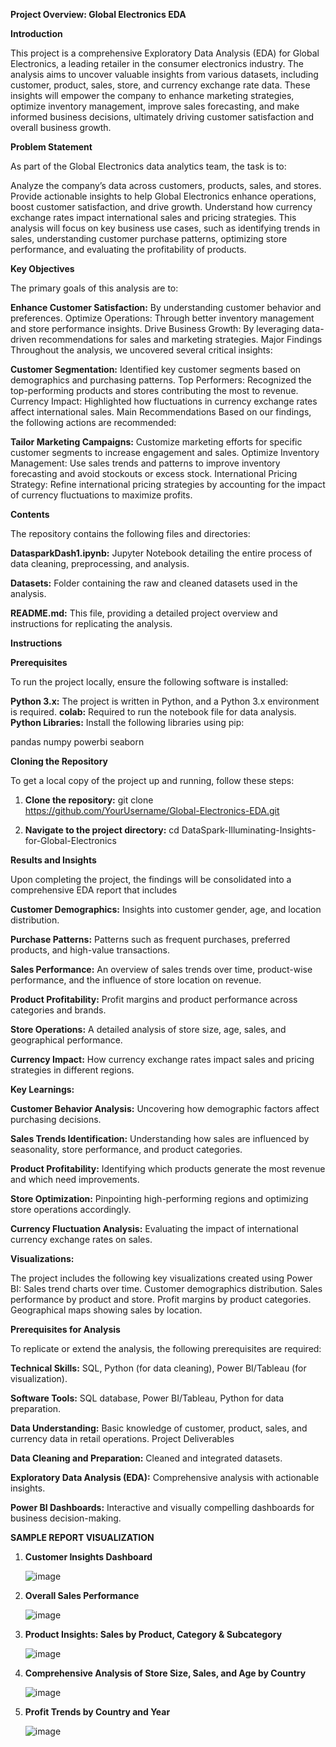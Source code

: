 **Project Overview: Global Electronics EDA**

**Introduction**

This project is a comprehensive Exploratory Data Analysis (EDA) for Global Electronics, a leading retailer in the consumer electronics industry. The analysis aims to uncover valuable insights from various datasets, including customer, product, sales, store, and currency exchange rate data. These insights will empower the company to enhance marketing strategies, optimize inventory management, improve sales forecasting, and make informed business decisions, ultimately driving customer satisfaction and overall business growth.

**Problem Statement**

As part of the Global Electronics data analytics team, the task is to:

Analyze the company’s data across customers, products, sales, and stores.
Provide actionable insights to help Global Electronics enhance operations, boost customer satisfaction, and drive growth.
Understand how currency exchange rates impact international sales and pricing strategies.
This analysis will focus on key business use cases, such as identifying trends in sales, understanding customer purchase patterns, optimizing store performance, and evaluating the profitability of products.

**Key Objectives**

The primary goals of this analysis are to:

**Enhance Customer Satisfaction:** By understanding customer behavior and preferences.
Optimize Operations: Through better inventory management and store performance insights.
Drive Business Growth: By leveraging data-driven recommendations for sales and marketing strategies.
Major Findings
Throughout the analysis, we uncovered several critical insights:

**Customer Segmentation:** Identified key customer segments based on demographics and purchasing patterns.
Top Performers: Recognized the top-performing products and stores contributing the most to revenue.
Currency Impact: Highlighted how fluctuations in currency exchange rates affect international sales.
Main Recommendations
Based on our findings, the following actions are recommended:

**Tailor Marketing Campaigns:** Customize marketing efforts for specific customer segments to increase engagement and sales.
Optimize Inventory Management: Use sales trends and patterns to improve inventory forecasting and avoid stockouts or excess stock.
International Pricing Strategy: Refine international pricing strategies by accounting for the impact of currency fluctuations to maximize profits.

**Contents**

The repository contains the following files and directories:

**DatasparkDash1.ipynb:** Jupyter Notebook detailing the entire process of data cleaning, preprocessing, and analysis.

**Datasets:** Folder containing the raw and cleaned datasets used in the analysis.

**README.md:** This file, providing a detailed project overview and instructions for replicating the analysis.


**Instructions**

**Prerequisites**

To run the project locally, ensure the following software is installed:

**Python 3.x:** The project is written in Python, and a Python 3.x environment is required.
**colab:** Required to run the notebook file for data analysis.
**Python Libraries:** Install the following libraries using pip:

pandas
numpy
powerbi
seaborn

**Cloning the Repository**

To get a local copy of the project up and running, follow these steps:

1) **Clone the repository:**
   git clone https://github.com/YourUsername/Global-Electronics-EDA.git

2) **Navigate to the project directory:**
   cd DataSpark-Illuminating-Insights-for-Global-Electronics


**Results and Insights**

Upon completing the project, the findings will be consolidated into a comprehensive EDA report that includes

**Customer Demographics:** Insights into customer gender, age, and location distribution.

**Purchase Patterns:** Patterns such as frequent purchases, preferred products, and high-value transactions.

**Sales Performance:** An overview of sales trends over time, product-wise performance, and the influence of store location on revenue.

**Product Profitability:** Profit margins and product performance across categories and brands.

**Store Operations:** A detailed analysis of store size, age, sales, and geographical performance.

**Currency Impact:** How currency exchange rates impact sales and pricing strategies in different regions.


**Key Learnings:**

**Customer Behavior Analysis:** Uncovering how demographic factors affect purchasing decisions.

**Sales Trends Identification:** Understanding how sales are influenced by seasonality, store performance, and product categories.

**Product Profitability:** Identifying which products generate the most revenue and which need improvements.

**Store Optimization:** Pinpointing high-performing regions and optimizing store operations accordingly.

**Currency Fluctuation Analysis:** Evaluating the impact of international currency exchange rates on sales.

**Visualizations:**

The project includes the following key visualizations created using Power BI:
Sales trend charts over time.
Customer demographics distribution.
Sales performance by product and store.
Profit margins by product categories.
Geographical maps showing sales by location.

**Prerequisites for Analysis**

To replicate or extend the analysis, the following prerequisites are required:

**Technical Skills:** SQL, Python (for data cleaning), Power BI/Tableau (for visualization).

**Software Tools:** SQL database, Power BI/Tableau, Python for data preparation.

**Data Understanding:** Basic knowledge of customer, product, sales, and currency data in retail operations.
Project Deliverables

**Data Cleaning and Preparation:** Cleaned and integrated datasets.

**Exploratory Data Analysis (EDA):** Comprehensive analysis with actionable insights.

**Power BI Dashboards:** Interactive and visually compelling dashboards for business decision-making.


**SAMPLE REPORT VISUALIZATION**

1) **Customer Insights Dashboard**



   ![image](https://github.com/user-attachments/assets/4c70f756-5aa4-4fd7-9d93-19e0445228fb)

2) **Overall Sales Performance**



   ![image](https://github.com/user-attachments/assets/458961d9-83d8-4df1-a57e-9d43387d8056)


   
3) **Product Insights: Sales by Product, Category & Subcategory**

   

   ![image](https://github.com/user-attachments/assets/9533be68-c921-4a19-9ea8-ad1c2e81281b)



4) **Comprehensive Analysis of Store Size, Sales, and Age by Country**

   

   ![image](https://github.com/user-attachments/assets/f7fec79d-810c-450a-8988-4519e24cc471)




5) **Profit Trends by Country and Year**

   ![image](https://github.com/user-attachments/assets/7fa2e7aa-c318-4096-bf32-5b7df3232feb)
